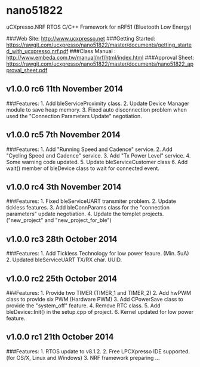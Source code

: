 nano51822
===============================
uCXpresso.NRF RTOS C/C++ Framework for nRF51 (Bluetooth Low Energy)

###Web Site: http://www.ucxpresso.net
###Getting Started: https://rawgit.com/ucxpresso/nano51822/master/documents/getting_started_with_ucxpresso.nrf.pdf
###Class Manual : http://www.embeda.com.tw/manual/nrf/html/index.html
###Approval Sheet: https://rawgit.com/ucxpresso/nano51822/master/documents/nano51822_approval_sheet.pdf

v1.0.0 rc6 11th November 2014
--------------------------------
###Features: 
	1. Add bleServiceProximity class.
	2. Update Device Manager module to save heap memory.
	3. Fixed auto disconnection problem when used the "Connection Parameters Update" negotiation.

v1.0.0 rc5 7th November 2014
--------------------------------
###Features: 
	1. Add "Running Speed and Cadence" service.
	2. Add "Cycling Speed and Cadence" service.
	3. Add "Tx Power Level" service.
	4. Some warning code updated.
	5. Update bleServiceCustomer class
	6. Add wait() member of bleDevice class to wait for connected event.

v1.0.0 rc4 3th November 2014
--------------------------------
###Features: 
	1. Fixed bleServiceUART transmiter problem.
	2. Update tickless features.
	3. Add bleConnParams class for the "connection parameters" update negotiation.
	4. Update the templet projects. ("new_project" and "new_project_for_ble")

v1.0.0 rc3 28th October 2014
--------------------------------
###Features: 
	1. Add Tickless Technology for low power feaure. (Min. 5uA)
	2. Updated bleServiceUART TX/RX char. UUID.

v1.0.0 rc2 25th October 2014
--------------------------------
###Features: 
 	1. Provide two TIMER (TIMER_1 and TIMER_2)
 	2. Add hwPWM class to provide six PWM (Hardware PWM)
 	3. Add CPowerSave class to provide the "system_off" feature.
 	4. Remove RTC class.
 	5. Add bleDevice::Init() in the setup.cpp of project.
 	6. Kernel updated for low power feature.

v1.0.0 rc1 21th October 2014
--------------------------------
###Features: 
	1. RTOS update to v8.1.2.
	2. Free LPCXpresso IDE supported. (for OS/X, Linux and Windows)
	3. NRF framework preparing ...
